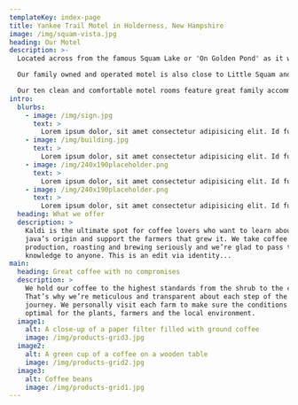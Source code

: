 ```yaml
---
templateKey: index-page
title: Yankee Trail Motel in Holderness, New Hampshire
image: /img/squam-vista.jpg
heading: Our Motel
description: >-
  Located across from the famous Squam Lake or 'On Golden Pond' as it was known in the famous 1981 movie with Henry Fonda and Katharine Hepburn in Holderness, New Hampshire.

  Our family owned and operated motel is also close to Little Squam and Lakes Winnipesaukee, we pride ourselves on making your trip to the White Mountains an affordable and unforgettable experience.

  Our ten clean and comfortable motel rooms feature great family accommodations with many amenities.
intro:
  blurbs:
    - image: /img/sign.jpg
      text: >
        Lorem ipsum dolor, sit amet consectetur adipisicing elit. Id fuga beatae assumenda consequatur voluptas iure ratione hic ullam esse debitis. Facilis eaque adipisci esse distinctio, maxime necessitatibus officia minus odio ratione odit iste ab illum nam voluptatum vero laborum quaerat quasi, commodi iusto soluta. Ratione dolor inventore in obcaecati facilis fugit excepturi cupiditate saepe delectus illo optio adipisci.
    - image: /img/building.jpg
      text: >
        Lorem ipsum dolor, sit amet consectetur adipisicing elit. Id fuga beatae assumenda consequatur voluptas iure ratione hic ullam esse debitis. Facilis eaque adipisci esse distinctio, maxime necessitatibus officia minus odio ratione odit iste ab illum nam voluptatum vero laborum quaerat quasi, commodi iusto soluta. Ratione dolor inventore in obcaecati facilis fugit excepturi cupiditate saepe delectus illo optio adipisci.
    - image: /img/240x190placeholder.png
      text: >
        Lorem ipsum dolor, sit amet consectetur adipisicing elit. Id fuga beatae assumenda consequatur voluptas iure ratione hic ullam esse debitis. Facilis eaque adipisci esse distinctio, maxime necessitatibus officia minus odio ratione odit iste ab illum nam voluptatum vero laborum quaerat quasi, commodi iusto soluta. Ratione dolor inventore in obcaecati facilis fugit excepturi cupiditate saepe delectus illo optio adipisci.
    - image: /img/240x190placeholder.png
      text: >
        Lorem ipsum dolor, sit amet consectetur adipisicing elit. Id fuga beatae assumenda consequatur voluptas iure ratione hic ullam esse debitis. Facilis eaque adipisci esse distinctio, maxime necessitatibus officia minus odio ratione odit iste ab illum nam voluptatum vero laborum quaerat quasi, commodi iusto soluta. Ratione dolor inventore in obcaecati facilis fugit excepturi cupiditate saepe delectus illo optio adipisci.
  heading: What we offer
  description: >
    Kaldi is the ultimate spot for coffee lovers who want to learn about their
    java’s origin and support the farmers that grew it. We take coffee
    production, roasting and brewing seriously and we’re glad to pass that
    knowledge to anyone. This is an edit via identity...
main:
  heading: Great coffee with no compromises
  description: >
    We hold our coffee to the highest standards from the shrub to the cup.
    That’s why we’re meticulous and transparent about each step of the coffee’s
    journey. We personally visit each farm to make sure the conditions are
    optimal for the plants, farmers and the local environment.
  image1:
    alt: A close-up of a paper filter filled with ground coffee
    image: /img/products-grid3.jpg
  image2:
    alt: A green cup of a coffee on a wooden table
    image: /img/products-grid2.jpg
  image3:
    alt: Coffee beans
    image: /img/products-grid1.jpg
---
```


